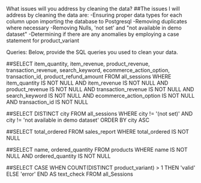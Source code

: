 What issues will you address by cleaning the data?
##The issues I will address by cleaning the data are:
  -Ensuring proper data types for each column upon importing the database to Postgresql
  -Removing duplicates where necessary
  -Removing Nulls, 'not set' and "not available in demo dataset"
  -Determining if there are any anomalies by employing a case statement for product_variant






Queries:
Below, provide the SQL queries you used to clean your data.

##SELECT item_quantity, item_revenue, product_revenue, transaction_revenue, search_keyword,  ecommerce_action_option, transaction_id, product_refund_amount
FROM all_sessions
WHERE item_quantity IS NOT NULL
AND item_revenue IS NOT NULL
AND product_revenue IS NOT NULL
AND transaction_revenue IS NOT NULL
AND search_keyword IS NOT NULL
AND ecommerce_action_option IS NOT NULL
AND transaction_id IS NOT NULL

##SELECT DISTINCT city
  FROM all_sessions
  WHERE city != '(not set)' 
  AND city != 'not available in demo dataset'
  ORDER BY city ASC


##SELECT total_ordered
  FROM sales_report
  WHERE total_ordered IS NOT NULL


##SELECT name, ordered_quantity
  FROM products
  WHERE name IS NOT NULL 
  AND ordered_quantity IS NOT NULL



##SELECT
  CASE
  WHEN COUNT(DISTINCT product_variant) > 1 THEN
  'valid'
  ELSE 'error'
  END AS text_check
  FROM all_Sessions